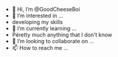 - 👋 Hi, I’m @GoodCheeseBoi
- 👀 I’m interested in ...
- developing my skills
- 🌱 I’m currently learning ...
- Péretty much anything that I don't know
- 💞️ I’m looking to collaborate on ...
- 📫 How to reach me ...
<!---
GoodCheeseBoi/GoodCheeseBoi is a ✨ special ✨ repository because its `README.md` (this file) appears on your GitHub profile.
You can click the Preview link to take a look at your changes.
--->
